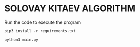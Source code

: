 # SOLOVAY KITAEV ALGORITHM

Run the code to execute the program

```pip3 install -r requirements.txt```

```python3 main.py```
